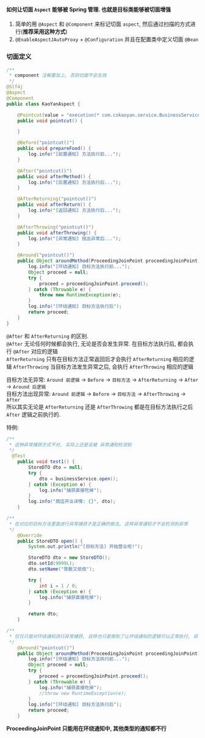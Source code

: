 
#### 如何让切面 `Aspect` 能够被 Spring 管理. 也就是目标类能够被切面增强
1. 简单的用 `@Aspect` 和 `@Component` 来标记切面 `aspect`, 然后通过扫描的方式进行(**推荐采用这种方式**)
2. `@EnableAspectJAutoProxy` + `@Configuration` 并且在配置类中定义切面 `@Bean`

### 切面定义
```java
/**
 * component 注解要加上, 否则切面不会生效
 */
@Slf4j
@Aspect
@Component
public class KaoYanAspect {

    @Pointcut(value = "execution(* com.cskaoyan.service.BusinessService.open())")
    public void pointcut() {

    }

    @Before("pointcut()")
    public void prepareFood() {
        log.info("[前置通知] 方法执行前...");
    }

    @After("pointcut()")
    public void afterMethod() {
        log.info("[后置通知] 方法执行后...");
    }

    @AfterReturning("pointcut()")
    public void afterReturn() {
        log.info("[返回通知] 方法执行后...");
    }

    @AfterThrowing("pointcut()")
    public void afterThrowing() {
        log.info("[异常通知] 抛出异常后...");
    }

    @Around("pointcut()")
    public Object aroundMethod(ProceedingJoinPoint proceedingJoinPoint) {
        log.info("[环绕通知] 目标方法执行前...");
        Object proceed = null;
        try {
            proceed = proceedingJoinPoint.proceed();
        } catch (Throwable e) {
            throw new RuntimeException(e);
        }
        log.info("[环绕通知] 目标方法执行后");
        return proceed;
    }
}
```

`@After` 和 `AfterReturning` 的区别.  
`@After` 无论任何时候都会执行, 无论是否会发生异常. 在目标方法执行后, 都会执行 `@After` 对应的逻辑  
`AfterReturning` 只有在目标方法正常返回后才会执行 `AfterReturning` 相应的逻辑
`AfterThrowing` 当目标方法发生异常之后, 会执行 `AfterThrowing` 相应的逻辑

目标方法无异常: `Around 前逻辑` -> `Before` -> `目标方法` -> `AfterReturning` -> `After` -> `Around 后逻辑`  
目标方法出现异常: `Around 前逻辑` -> `Before` -> `目标方法` -> `AfterThrowing` -> `After`  
所以其实无论是 `AfterReturning` 还是 `AfterThrowing` 都是在目标方法执行之后 `After` 逻辑之前执行的.

特例:

```java
/**
 * 这种异常捕获方式不对, 实际上还是会被 异常通知检测到
 */
  @Test
    public void test1() {
        StoreDTO dto = null;
        try {
            dto = businessService.open();
        } catch (Exception e) {
            log.info("捕获直接吃掉");
        }
        log.info("商店开业详情: {}", dto);
    }
```

```java
/**
 * 在对应的目标方法里面进行异常捕获才是正确的做法, 这样异常通知才不会检测到异常
 */
    @Override
    public StoreDTO open() {
        System.out.println("[目标方法] 开始营业啦!");

        StoreDTO dto = new StoreDTO();
        dto.setId(9999L);
        dto.setName("聚散又依依");

        try {
            int i = 1 / 0;
        } catch (Exception e) {
            log.info("捕获直接吃掉");
        }

        return dto;
    }
```

```java
/**
 * 仅仅只是对环绕通知进行异常捕获, 这样也只是做到了让环绕通知的逻辑可以正常执行, 异常通知一样可以检测到异常
 */
    @Around("pointcut()")
    public Object aroundMethod(ProceedingJoinPoint proceedingJoinPoint) {
        log.info("[环绕通知] 目标方法执行前...");
        Object proceed = null;
        try {
            proceed = proceedingJoinPoint.proceed();
        } catch (Throwable e) {
            log.info("捕获直接吃掉");
            //throw new RuntimeException(e);
        }
        log.info("[环绕通知] 目标方法执行后");
        return proceed;
    }
```

**ProceedingJoinPoint 只能用在环绕通知中, 其他类型的通知都不行**
